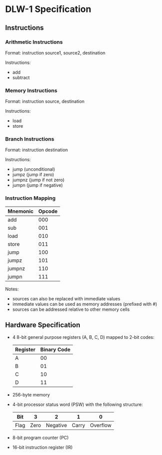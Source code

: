 # DLW-1 Specification

## Instructions

### Arithmetic Instructions

Format: instruction source1, source2, destination

Instructions:
- add
- subtract

### Memory Instructions

Format: instruction source, destination

Instructions:
- load
- store

### Branch Instructions

Format: instruction destination

Instructions:
- jump (unconditional)
- jumpz (jump if zero)
- jumpnz (jump if not zero)
- jumpn (jump if negative)

### Instruction Mapping

| Mnemonic | Opcode |
|-|-|
| add | 000 |
| sub | 001 |
| load | 010 |
| store | 011 |
| jump | 100 |
| jumpz | 101 |
| jumpnz | 110 |
| jumpn | 111 |

Notes:
- sources can also be replaced with immediate values
- immediate values can be used as memory addresses (prefixed with #)
- sources can be addressed relative to other memory cells

## Hardware Specification

- 4 8-bit general purpose registers (A, B, C, D) mapped to 2-bit codes:

    | Register | Binary Code |
    |-|-|
    | A | 00 |
    | B | 01 |
    | C | 10 |
    | D | 11 |

- 256-byte memory
- 4-bit processor status word (PSW) with the following structure:

    | Bit | 3 | 2 | 1 | 0 |
    |-|-|-|-|-|
    | Flag | Zero  | Negative | Carry | Overflow |

- 8-bit program counter (PC)
- 16-bit instruction register (IR)
